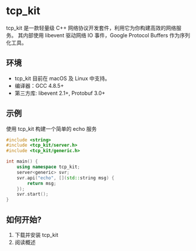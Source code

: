 # tcp_kit
tcp_kit 是一款轻量级 C++ 网络协议开发套件，利用它为你构建高效的网络服务。 其内部使用 libevent 驱动网络 IO 事件，Google Protocol Buffers 作为序列化工具。

## 环境
- tcp_kit 目前在 macOS 及 Linux 中支持。
- 编译器：GCC 4.8.5+
- 第三方库: libevent 2.1+, Protobuf 3.0+

## 示例
使用 tcp_kit 构建一个简单的 echo 服务
```cpp
#include <string>
#include <tcp_kit/server.h>
#include <tcp_kit/generic.h>

int main() {
    using namespace tcp_kit;
    server<generic> svr;
    svr.api("echo", [](std::string msg) {
        return msg;
    });
    svr.start();
}
```

## 如何开始?
1. 下载并安装 tcp_kit
2. 阅读概述

